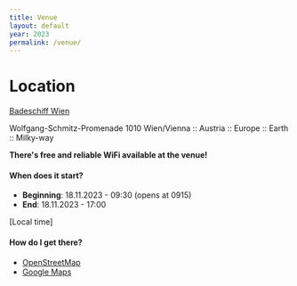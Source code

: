 ```yaml
---
title: Venue
layout: default
year: 2023
permalink: /venue/
---
```


# Location
[Badeschiff Wien](https://www.badeschiff.at/)

Wolfgang-Schmitz-Promenade 1010 Wien/Vienna :: Austria :: Europe :: Earth :: Milky-way

**There's free and reliable WiFi available at the venue!**

#### When does it start?
- **Beginning**: 18.11.2023 - 09:30 (opens at 0915)
- **End**: 18.11.2023 - 17:00

[Local time]

#### How do I get there?
- [OpenStreetMap](https://www.openstreetmap.org/#map=18/48.2117842/16.3816056)
- [Google Maps](https://goo.gl/maps/pbnzAo4ydFWKGT2h8)

